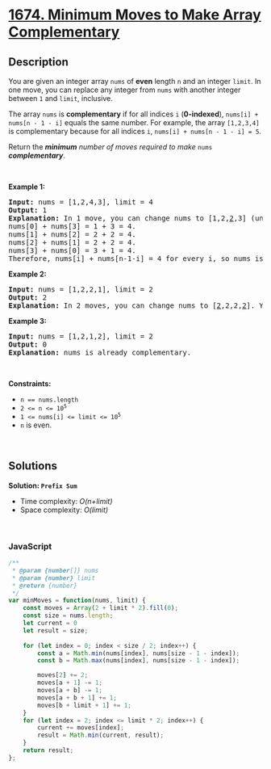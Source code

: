 # [1674. Minimum Moves to Make Array Complementary](https://leetcode.com/problems/minimum-moves-to-make-array-complementary)

## Description

<div class="xFUwe" data-track-load="description_content"><p>You are given an integer array <code>nums</code> of <strong>even</strong> length <code>n</code> and an integer <code>limit</code>. In one move, you can replace any integer from <code>nums</code> with another integer between <code>1</code> and <code>limit</code>, inclusive.</p>

<p>The array <code>nums</code> is <strong>complementary</strong> if for all indices <code>i</code> (<strong>0-indexed</strong>), <code>nums[i] + nums[n - 1 - i]</code> equals the same number. For example, the array <code>[1,2,3,4]</code> is complementary because for all indices <code>i</code>, <code>nums[i] + nums[n - 1 - i] = 5</code>.</p>

<p>Return the <em><strong>minimum</strong> number of moves required to make </em><code>nums</code><em> <strong>complementary</strong></em>.</p>

<p>&nbsp;</p>
<p><strong class="example">Example 1:</strong></p>

<pre><strong>Input:</strong> nums = [1,2,4,3], limit = 4
<strong>Output:</strong> 1
<strong>Explanation:</strong> In 1 move, you can change nums to [1,2,<u>2</u>,3] (underlined elements are changed).
nums[0] + nums[3] = 1 + 3 = 4.
nums[1] + nums[2] = 2 + 2 = 4.
nums[2] + nums[1] = 2 + 2 = 4.
nums[3] + nums[0] = 3 + 1 = 4.
Therefore, nums[i] + nums[n-1-i] = 4 for every i, so nums is complementary.
</pre>

<p><strong class="example">Example 2:</strong></p>

<pre><strong>Input:</strong> nums = [1,2,2,1], limit = 2
<strong>Output:</strong> 2
<strong>Explanation:</strong> In 2 moves, you can change nums to [<u>2</u>,2,2,<u>2</u>]. You cannot change any number to 3 since 3 &gt; limit.
</pre>

<p><strong class="example">Example 3:</strong></p>

<pre><strong>Input:</strong> nums = [1,2,1,2], limit = 2
<strong>Output:</strong> 0
<strong>Explanation:</strong> nums is already complementary.
</pre>

<p>&nbsp;</p>
<p><strong>Constraints:</strong></p>

<ul>
	<li><code>n == nums.length</code></li>
	<li><code>2 &lt;= n&nbsp;&lt;=&nbsp;10<sup>5</sup></code></li>
	<li><code>1 &lt;= nums[i]&nbsp;&lt;= limit &lt;=&nbsp;10<sup>5</sup></code></li>
	<li><code>n</code> is even.</li>
</ul>
</div>

<p>&nbsp;</p>

## Solutions

**Solution: `Prefix Sum`**
- Time complexity: <em>O(n+limit)</em>
- Space complexity: <em>O(limit)</em>

<p>&nbsp;</p>

### **JavaScript**

```js
/**
 * @param {number[]} nums
 * @param {number} limit
 * @return {number}
 */
var minMoves = function(nums, limit) {
    const moves = Array(2 + limit * 2).fill(0);
    const size = nums.length;
    let current = 0
    let result = size;
    
    for (let index = 0; index < size / 2; index++) {
        const a = Math.min(nums[index], nums[size - 1 - index]);
        const b = Math.max(nums[index], nums[size - 1 - index]);

        moves[2] += 2;
        moves[a + 1] -= 1;
        moves[a + b] -= 1;
        moves[a + b + 1] += 1;
        moves[b + limit + 1] += 1;
    }
    for (let index = 2; index <= limit * 2; index++) {
        current += moves[index];
        result = Math.min(current, result);
    }
    return result;
};
```
